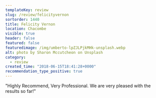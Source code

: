 ```yaml
---
templateKey: review
slug: /review/felicityvernon
sortorder: 1440
title: Felicity Vernon
location: Chacombe
visible: true
header: false
featured: false
featuredimage: /img/umberto-lpZJLPjkMHk-unsplash.webp
alt: photo by Sharon Mccutcheon on Unsplash
category:
  - review
created_time: "2018-06-15T18:41:28+0000"
recommendation_type_positive: true
---
```

"Highly Recommend, Very Professional. We are very pleased with the results so far!"


